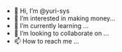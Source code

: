- 👋 Hi, I’m @yuri-sys
- 👀 I’m interested in making money...
- 🌱 I’m currently learning ...
- 💞️ I’m looking to collaborate on ...
- 📫 How to reach me ...

<!---
yuri-sys/yuri-sys is a ✨ special ✨ repository because its `README.md` (this file) appears on your GitHub profile.
You can click the Preview link to take a look at your changes.
--->
